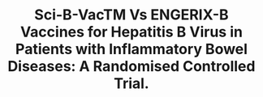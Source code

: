 ---
layout: page
header: no
#
# Content
#
subheadline: "Recent Publication"
title: "Sci-B-VacTM Vs ENGERIX-B Vaccines for Hepatitis B Virus in Patients with Inflammatory Bowel Diseases: A Randomised Controlled Trial. 
"
teaser: "Sci-B-VacTM Vs ENGERIX-B Vaccines for Hepatitis B Virus in Patients with Inflammatory Bowel Diseases: A Randomised Controlled Trial. 
"
categories: [Publications]
tags: [Gastroenterology]
---